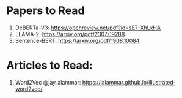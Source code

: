 # Papers to Read

1. DeBERTa-V3: https://openreview.net/pdf?id=sE7-XhLxHA
2. LLAMA-2: https://arxiv.org/pdf/2307.09288
3. Sentence-BERT: https://arxiv.org/pdf/1908.10084


# Articles to Read:

1. Word2Vec @jay_alammar: https://jalammar.github.io/illustrated-word2vec/
